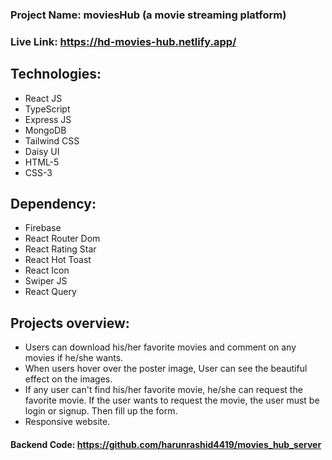 ### Project Name: moviesHub (a movie streaming platform)
### Live Link: https://hd-movies-hub.netlify.app/

## Technologies:
- React JS
- TypeScript
- Express JS
- MongoDB
- Tailwind CSS
- Daisy UI
- HTML-5
- CSS-3
 ## Dependency:
 - Firebase
 - React Router Dom
 - React Rating Star
 - React Hot Toast
 - React Icon
 - Swiper JS
 - React Query
## Projects overview:
- Users can download his/her favorite movies and comment on any movies if he/she wants.
- When users hover over the poster image, User can see the beautiful effect on the images.
- If any user can't find his/her favorite movie, he/she can request the favorite movie. If the
user wants to request the movie, the user must be login or signup. Then fill up the form.
- Responsive website.
#### Backend Code: https://github.com/harunrashid4419/movies_hub_server
